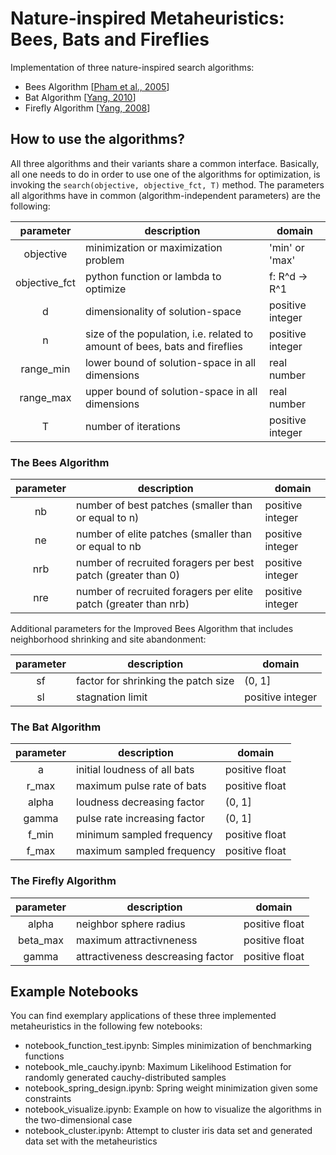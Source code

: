 # Nature-inspired Metaheuristics: Bees, Bats and Fireflies

Implementation of three nature-inspired search algorithms:
- Bees Algorithm [[Pham et al., 2005](https://www.researchgate.net/publication/260985621_The_Bees_Algorithm_Technical_Note)]
- Bat Algorithm [[Yang, 2010](https://arxiv.org/abs/1004.4170v1)]
- Firefly Algorithm [[Yang, 2008](https://books.google.de/books?id=iVB_ETlh4ogC&lpg=PR5&ots=DwgyslGEp9&lr&hl=de&pg=PR5#v=onepage&q&f=false)]

## How to use the algorithms?
All three algorithms and their variants share a common interface. Basically, all one needs to do in order to use one of the algorithms for optimization, is invoking the ```search(objective, objective_fct, T)``` method. The parameters all algorithms have in common (algorithm-independent parameters) are the following:

|parameter    | description                                                                        |domain          |
|:-----------:|------------------------------------------------------------------------------------|----------------|
|objective    | minimization or maximization problem                                               |'min' or 'max'  |
|objective_fct| python function or lambda to optimize                                              |f: R^d -> R^1   |
|d            | dimensionality of solution-space                                                   |positive integer|
|n            | size of the population, i.e. related to amount of bees, bats and fireflies         |positive integer|
|range_min    | lower bound of solution-space in all dimensions                                    |real number     |
|range_max    | upper bound of solution-space in all dimensions                                    |real number     |
|T            | number of iterations                                                               |positive integer|

### The Bees Algorithm

|parameter    | description                                                                        |domain          |
|:-----------:|------------------------------------------------------------------------------------|----------------|
|nb           | number of best patches (smaller than or equal to n)                                |positive integer|
|ne           | number of elite patches (smaller than or equal to nb                               |positive integer|
|nrb          | number of recruited foragers per best patch (greater than 0)                       |positive integer|
|nre          | number of recruited foragers per elite patch  (greater than nrb)                   |positive integer|

Additional parameters for the Improved Bees Algorithm that includes neighborhood shrinking and site abandonment:

|parameter    | description                                                                        |domain          |
|:-----------:|------------------------------------------------------------------------------------|----------------|
|sf           | factor for shrinking the patch size                                                |(0, 1]          |
|sl           | stagnation limit                                                                   |positive integer|

### The Bat Algorithm

|parameter    | description                                                                        |domain          |
|:-----------:|------------------------------------------------------------------------------------|----------------|
|a            | initial loudness of all bats                                                       |positive float  |
|r_max        | maximum pulse rate of bats                                                         |positive float  |
|alpha        | loudness decreasing factor                                                         |(0, 1]          |
|gamma        | pulse rate increasing factor                                                       |(0, 1]          |
|f_min        | minimum sampled frequency                                                          |positive float  |
|f_max        | maximum sampled frequency                                                          |positive float  |

### The Firefly Algorithm

|parameter    | description                                                                        |domain          |
|:-----------:|------------------------------------------------------------------------------------|----------------|
|alpha        | neighbor sphere radius                                                             |positive float  |
|beta_max     | maximum attractivneness                                                            |positive float  |
|gamma        | attractiveness descreasing factor                                                  |positive float  |

## Example Notebooks
You can find exemplary applications of these three implemented metaheuristics in the following few notebooks:
- notebook_function_test.ipynb: Simples minimization of benchmarking functions
- notebook_mle_cauchy.ipynb: Maximum Likelihood Estimation for randomly generated cauchy-distributed samples
- notebook_spring_design.ipynb: Spring weight minimization given some constraints
- notebook_visualize.ipynb: Example on how to visualize the algorithms in the two-dimensional case
- notebook_cluster.ipynb: Attempt to cluster iris data set and generated data set with the metaheuristics
